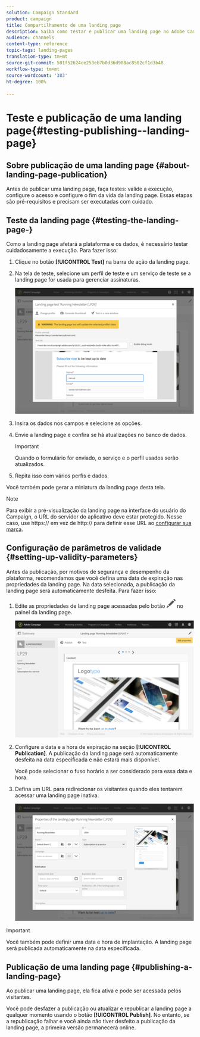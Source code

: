 ```yaml
---
solution: Campaign Standard
product: campaign
title: Compartilhamento de uma landing page
description: Saiba como testar e publicar uma landing page no Adobe Campaign.
audience: channels
content-type: reference
topic-tags: landing-pages
translation-type: tm+mt
source-git-commit: 501f52624ce253eb7b0d36d908ac8502cf1d3b48
workflow-type: tm+mt
source-wordcount: '383'
ht-degree: 100%

---
```



# Teste e publicação de uma landing page{#testing-publishing--landing-page}

## Sobre publicação de uma landing page {#about-landing-page-publication}

Antes de publicar uma landing page, faça testes: valide a execução, configure o acesso e configure o fim da vida da landing page. Essas etapas são pré-requisitos e precisam ser executadas com cuidado.

## Teste da landing page {#testing-the-landing-page-}

Como a landing page afetará a plataforma e os dados, é necessário testar cuidadosamente a execução. Para fazer isso:

1. Clique no botão **[!UICONTROL Test]** na barra de ação da landing page.
1. Na tela de teste, selecione um perfil de teste e um serviço de teste se a landing page for usada para gerenciar assinaturas.

   ![](assets/lp_test_2.png)

1. Insira os dados nos campos e selecione as opções.
1. Envie a landing page e confira se há atualizações no banco de dados.

   >[!IMPORTANT]
   >
   >Quando o formulário for enviado, o serviço e o perfil usados serão atualizados.

1. Repita isso com vários perfis e dados.

Você também pode gerar a miniatura da landing page desta tela.

>[!NOTE]
>
>Para exibir a pré-visualização da landing page na interface do usuário do Campaign, o URL do servidor do aplicativo deve estar protegido. Nesse caso, use https:// em vez de http:// para definir esse URL ao [configurar sua marca](../../administration/using/branding.md#configuring-and-using-brands).

## Configuração de parâmetros de validade {#setting-up-validity-parameters}

Antes da publicação, por motivos de segurança e desempenho da plataforma, recomendamos que você defina uma data de expiração nas propriedades da landing page. Na data selecionada, a publicação da landing page será automaticamente desfeita. Para fazer isso:

1. Edite as propriedades de landing page acessadas pelo botão ![](assets/edit_darkgrey-24px.png) no painel da landing page.

   ![](assets/lp_edit_properties_button.png)

1. Configure a data e a hora de expiração na seção **[!UICONTROL Publication]**. A publicação da landing page será automaticamente desfeita na data especificada e não estará mais disponível.

   Você pode selecionar o fuso horário a ser considerado para essa data e hora.

1. Defina um URL para redirecionar os visitantes quando eles tentarem acessar uma landing page inativa.

   ![](assets/lp_settings_general.png)

>[!IMPORTANT]
>
>Você também pode definir uma data e hora de implantação. A landing page será publicada automaticamente na data especificada.

## Publicação de uma landing page {#publishing-a-landing-page}

Ao publicar uma landing page, ela fica ativa e pode ser acessada pelos visitantes.

Você pode desfazer a publicação ou atualizar e republicar a landing page a qualquer momento usando o botão **[!UICONTROL Publish]**. No entanto, se a republicação falhar e você ainda não tiver desfeito a publicação da landing page, a primeira versão permanecerá online.
